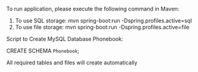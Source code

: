 To run application, please execute the following command in Maven:

1) To use SQL storage: mvn spring-boot:run -Dspring.profiles.active=sql
2) To use file storage: mvn spring-boot:run -Dspring.profiles.active=file

Script to Create MySQL Database Phonebook:

CREATE SCHEMA `Phonebook`;

All required tables and files will create automatically
